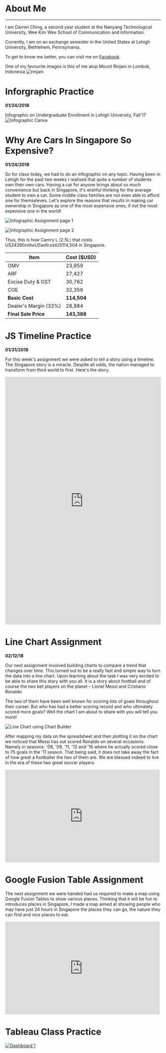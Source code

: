 # About Me
---
I am Darren Ching, a second year student at the Nanyang Technological University, Wee Kim Wee School of Communication and Information.

Currently, I am on an exchange semester in the United States at Lehigh University, Bethlehem, Pennsylvania.

To get to know me better, you can visit me on [Facebook](https://www.facebook.com/manucraze). 

One of my favourite images is this of me atop Mount Rinjani in Lombok, Indonesia
![rinjani](http://rinjaninationalpark.com/wp-content/uploads/2016/09/gunungrinjanilombok21.jpg) 

# Inforgraphic Practice 
**01/24/2018**

Infographic on Undergraduate Enrollment in Lehigh University, Fall'17
![Infographic Canva](https://github.com/deechingg/deechingg.github.io/blob/master/economy.png?raw=true)

# Why Are Cars In Singapore So Expensive?
**01/24/2018**

So for class today, we had to do an infographic on any topic. Having been in Lehigh for the past two weeks I realised that quite a number of students own their own cars. Having a car for anyone brings about so much convenience but back in Singapore, it's wishful thinking for the average student to own a car. Some middle class families are not even able to afford one for themseleves. Let's explore the reasons that results in making car ownership in Singapore as one of the most expensive ones, if not the most expensive one in the world! 

![Infographic Assignment page 1](https://github.com/deechingg/deechingg.github.io/blob/master/Infographic%20assignment%20pg1.png?raw=true)

![Infographic Assignment page 2](https://github.com/deechingg/deechingg.github.io/blob/master/Infographic%20Assignment%20pg%202.png?raw=true)

Thus, this is how Camry L (2.5L) that costs US$24390 in the US will cost US$114,504 in Singapore. 

| **Item**  |  **Cost ($USD)** |
| ------------- | ------------- |
| OMV  | 23,959  |
| ARF  | 27,427  |
| Excise Duty & GST  | 30,762  |
| COE  |  32,356 |
| **Basic Cost**  | **114,504**  |
| Dealer's Margin (33%) | 28,884  |
| **Final Sale Price**  |  **143,388**  |

# JS Timeline Practice

**01/31/2018**


For this week's assignment we were asked to tell a story using a timeline. The Singapore story is a miracle. Despite all odds, the nation managed to transform from third world to first. Here's the story. 

<iframe src='https://cdn.knightlab.com/libs/timeline3/latest/embed/index.html?source=11K03V2O7eEix_9DHIWqj3YBR9VKLTZ3NLCZ7xCBviIM&font=Default&lang=en&initial_zoom=2&height=800' width='100%' height='800' webkitallowfullscreen mozallowfullscreen allowfullscreen frameborder='0'></iframe>

# Line Chart Assignment
**02/12/18**

Our next assignment involved building charts to compare a trend that changes over time. This turned out to be a really fast and simple way to turn the data into a line chart. Upon learning about the task I was very excited to be able to share this story with you all. It is a story about football and of course the two bet players on the planet – Lionel Messi and Cristiano Ronaldo

The two of them have been well known for scoring lots of goals throughout their career. But who has had a better scoring record and who ultimately scored more goals? Well the chart I am about to share with you will tell you more! 

![Line Chart using Chart Builder](https://github.com/deechingg/deechingg.github.io/blob/master/Goals.png?raw=true)

After mapping my data on the spreadsheet and then plotting it on the chart we noticed that Messi has out scored Ronaldo on several occasions. Namely in seasons: '08, '09, '11, '12 and '16 where he actually scored close to 75 goals in the '11 season. That being said, it does not take away the fact of how great a footballer the two of them are. We are blessed indeed to live in the era of these two great soccer players. 


<iframe width="500" height="300" scrolling="no" frameborder="no" src="https://fusiontables.google.com/embedviz?q=select+col1+from+1Mvg2mA6zWGh8t43BpbA8XkcWeIVKC-N1tJBsScCq&amp;viz=MAP&amp;h=false&amp;lat=40.61103587569824&amp;lng=-75.3731586812134&amp;t=1&amp;z=15&amp;l=col1&amp;y=3&amp;tmplt=4&amp;hml=ONE_COL_LAT_LNG"></iframe>

# Google Fusion Table Assignment

The next assignment we were handed had us required to make a map using Google Fusion Tables to show various places. Thinking that it will be fun to introduces places in Singapore, I made a map aimed at showing people who may have just 24 hours in Singapore the places they can go, the nature they can find and nice places to eat. 

<iframe width="500" height="300" scrolling="no" frameborder="no" src="https://fusiontables.google.com/embedviz?q=select+col3+from+14FCQNHjTbPjY-xU1WnOQjB0lz8TAzylYYDIngQbh&amp;viz=MAP&amp;h=false&amp;lat=1.3591199696950624&amp;lng=104.06425924067389&amp;t=1&amp;z=11&amp;l=col3&amp;y=2&amp;tmplt=2&amp;hml=ONE_COL_LAT_LNG"></iframe>

# Tableau Class Practice

<div class='tableauPlaceholder' id='viz1519074964401' style='position: relative'><noscript><a href='#'><img alt='Dashboard 1 ' src='https:&#47;&#47;public.tableau.com&#47;static&#47;images&#47;To&#47;TopNamesintheUnitedStates&#47;Dashboard1&#47;1_rss.png' style='border: none' /></a></noscript><object class='tableauViz'  style='display:none;'><param name='host_url' value='https%3A%2F%2Fpublic.tableau.com%2F' /> <param name='embed_code_version' value='3' /> <param name='path' value='views&#47;TopNamesintheUnitedStates&#47;Dashboard1?:embed=y&amp;:display_count=y&amp;publish=yes' /> <param name='toolbar' value='yes' /><param name='static_image' value='https:&#47;&#47;public.tableau.com&#47;static&#47;images&#47;To&#47;TopNamesintheUnitedStates&#47;Dashboard1&#47;1.png' /> <param name='animate_transition' value='yes' /><param name='display_static_image' value='yes' /><param name='display_spinner' value='yes' /><param name='display_overlay' value='yes' /><param name='display_count' value='yes' /><param name='filter' value='publish=yes' /></object></div>                
<script type='text/javascript'>                    
  var divElement = document.getElementById('viz1519074964401');                    
  var vizElement = divElement.getElementsByTagName('object')[0];                    vizElement.style.width='100%';vizElement.style.height=(divElement.offsetWidth*0.75)+'px';                    
  var scriptElement = document.createElement('script');                    
  scriptElement.src = 'https://public.tableau.com/javascripts/api/viz_v1.js';                    vizElement.parentNode.insertBefore(scriptElement, vizElement);                
</script>

